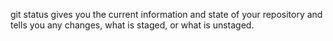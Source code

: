 git status gives you the current information and state of your repository and tells you any changes, what is staged, or what is unstaged.
